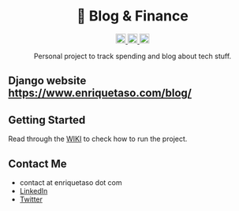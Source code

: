 <div align="center">
<h1>🦄 Blog & Finance </h1>
<a href="https://github.com/TheAlgorithms/Python/actions">
    <img src="https://img.shields.io/github/actions/workflow/status/enriquetaso/sofi-super-blog/.github/workflows/github-actions-python.yml?style=flat-square" height="20" alt="GitHub Workflow Status">
  </a>
  <a href="https://github.com/pre-commit/pre-commit">
    <img src="https://img.shields.io/badge/pre--commit-enabled-brightgreen?logo=pre-commit&logoColor=white&style=flat-square" height="20" alt="pre-commit">
  </a>
  <a href="https://github.com/psf/black">
    <img src="https://img.shields.io/static/v1?label=code%20style&message=black&color=black&style=flat-square" height="20" alt="code style: black">
  </a>
  <p>Personal project to track spending and blog about tech stuff.</p>
</div>


## Django website https://www.enriquetaso.com/blog/

## Getting Started

Read through the [WIKI](https://github.com/enriquetaso/sofi-super-blog/wiki) to check how to run the project.


## Contact Me
- contact at enriquetaso dot com
- [LinkedIn](https://www.linkedin.com/in/enriquetaso/)
- [Twitter](https://twitter.com/enriquetaso)
